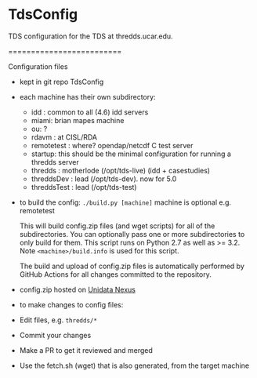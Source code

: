 TdsConfig
=========

TDS configuration for the TDS at thredds.ucar.edu.

=========================

Configuration files

- kept in git repo TdsConfig

- each machine has their own subdirectory:
  - idd : common to all (4.6) idd servers
  - miami: brian mapes machine
  - ou: ?
  - rdavm : at CISL/RDA
  - remotetest : where? opendap/netcdf C test server
  - startup: this should be the minimal configuration for running a thredds server
  - thredds : motherlode (/opt/tds-live) (idd + casestudies)
  - threddsDev : lead (/opt/tds-dev). now for 5.0
  - threddsTest : lead (/opt/tds-test)

- to build the config:
   `./build.py [machine]` machine is optional e.g. remotetest

   This will build config.zip files (and wget scripts) for all of the subdirectories.
   You can optionally pass one or more subdirectories to only build for them.
   This script runs on Python 2.7 as well as >= 3.2.
   Note `<machine>/build.info` is used for this script.

   The build and upload of config.zip files is automatically performed by GitHub Actions for
   all changes committed to the repository.

- config.zip hosted on [Unidata Nexus](https://artifacts.unidata.ucar.edu/#browse/browse:downloads-tds-config)

- to make changes to config files:
 - Edit files, e.g. `thredds/*`
 - Commit your changes
 - Make a PR to get it reviewed and merged
 - Use the fetch.sh (wget) that is also generated, from the target machine
